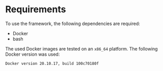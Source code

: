 Requirements
============

To use the framework, the following dependencies are required: 
* Docker
* bash

The used Docker images are tested on an `x86_64` platform. 
The following Docker version was used:

```
Docker version 20.10.17, build 100c70180f
```
